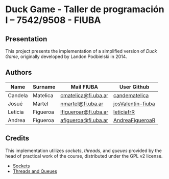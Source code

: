 
# Duck Game - Taller de programación I – 7542/9508 - FIUBA

## Presentation
This project presents the implementation of a simplified version of *Duck Game*, originally developed by Landon Podbielski in 2014. 
## Authors
| Name | Surname | Mail FIUBA | User Github|
| ------ | -------- | ----------- | ----------- |
| Candela | Matelica |cmatelica@fi.uba.ar|[candematelica](https://github.com/candematelica)|
| Josué | Martel |nmartel@fi.uba.ar | [josValentin-fiuba](https://github.com/josValentin-fiuba)|
| Leticia | Figueroa |lfigueroar@fi.uba.ar|[leticiafrR](https://github.com/leticiafrR)|
| Andrea | Figueroa |afigueroa@fi.uba.ar|[AndreaFigueroaR](https://github.com/AndreaFigueroaR)|


## Credits 
This implementation utilizes *sockets*, *threads*, and *queues* provided by the head of practical work of the course, distributed under the GPL v2 license.

- [Sockets](https://github.com/eldipa/sockets-en-cpp)  
- [Threads and Queues](https://github.com/eldipa/hands-on-threads)

<!-- # Ejemplo de CMAKE para el TP Final

**Importante:** el primer commit de este repositorio tiene el setup
básico para el TP Final que incluye la instalación de la lib
`libSDL2pp` (el wrapper de C++).

El resto de los commits son a modo de ejemplo de como se pueden
agregar mas código fuente al proyecto.

Este ejemplo **no** incluye instalarse la librería `SDL2` ni tampoco
instala otras librerías que puedan ser necesarias ni tampoco un
instalador (aunque **si** incluye Google Tests)

**Se deben agregar las librerias necesarias y el instalador.**

También el ejemplo usa una estructura de carpetas muy simple:

```
client/
server/
editor/
common/
```

Bien se puede mejorar (cambiando el cmakefile) agregando mas
sub-carpetas.

Asi tambien **deben** ser cambiados los *targets* del cmake (`taller_client`,
`taller_server`, ...) por nombres mas acordes al TP que se este
haciendo.

Tambien, por default solo se compila una version *debug* sin
optimizar. Si se quiere compilar binarios optimizados
(lo que cmake llama *release*) se puede, solo hay modificar
cmake. -->
